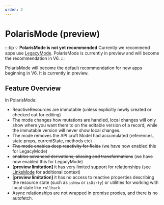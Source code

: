 ```yaml
---
order: 2
---
```


# PolarisMode (preview)

:::tip 💡 **PolarisMode is not yet recommended**
Currently we recommend apps use [LegacyMode](./legacy-mode.md). PolarisMode is currently in
preview and will become the recommendation in V6.
:::

PolarisMode will become the default recommendation for new apps beginning in V6. It is currently
in preview.

## Feature Overview

In PolarisMode:

- ReactiveResources are immutable (unless explicitly newly created or checked out for editing)
- The mode changes how mutations are handled, local changes will only show where you want them to on the editable version of a record, while the immutable version will never show local changes.
- The mode removes the API cruft Model had accumulated (references, state props, currentState, methods etc)
- ~~The mode enables deep reactivity for fields~~ (we have now enabled this for LegacyMode)
- ~~enables advanced derivations, aliasing and transformations~~ (we have now enabled this for LegacyMode)
- **[preview limitation]** it has very limited support for relationships (see [LinksMode](../links-mode.md) for additional context)
- **[preview limitation]** it has no access to reactive properties describing the resource state (such as `isNew` or `isDirty`) or utilities for working with local state like `rollback`
- Async relationships are not wrapped in promise proxies, and there is no autofetch.
